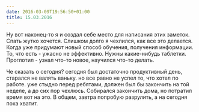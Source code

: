 ```yaml
---
date: 2016-03-09T19:56:50+01:00
title: 15.03.2016
---
```


Ну вот наконец-то я и создал себе место для написания этих заметок. Спать жутко хочется. Слишком долго я чехлился, как все это делается. Когда уже придумают новый способ обучения, получения информации. То, что есть - ужасно не эффективно. Нужны какие-нибудь таблетки. Проглотил - узнал что-то новое, научился что-то делать. 

Че сказать о сегодня? сегодня был достаточно продуктивный день, старался не валять ваньку. но все равно не успел то, что хотел по работе. уже стыдно перед ребятами, должен был бы закончить на той неделе, а до сих пор чехлюсь. Собирался закончить дома, но потратил время вот на это. В общем, завтра попробую разрулить, а на сегодня пока хватит. 